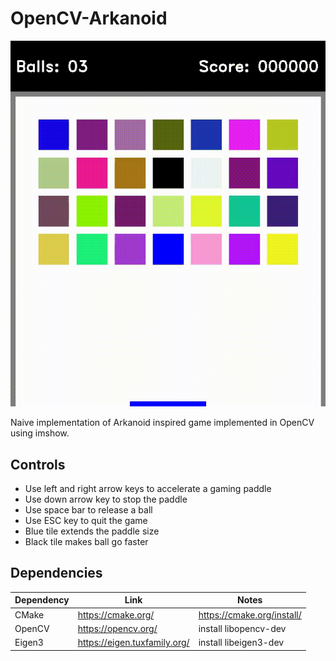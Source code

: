 # OpenCV-Arkanoid
<p align="center">
  <img src="https://github.com/Trvnik/OpenCV-Arkanoid/blob/master/example.gif?raw=true" alt="Game example"/>
</p>

Naive implementation of Arkanoid inspired game implemented in OpenCV using imshow.

## Controls
 * Use left and right arrow keys to accelerate a gaming paddle
 * Use down arrow key to stop the paddle
 * Use space bar to release a ball
 * Use ESC key to quit the game
 * Blue tile extends the paddle size
 * Black tile makes ball go faster

## Dependencies
Dependency | Link                | Notes
------------ |---------------------| -------------
CMake | https://cmake.org/  | https://cmake.org/install/ 
OpenCV | https://opencv.org/ | install libopencv-dev
Eigen3 | https://eigen.tuxfamily.org/ | install libeigen3-dev



